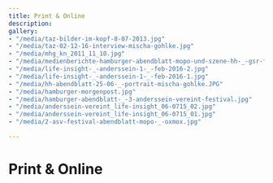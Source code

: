 ```yaml
---
title: Print & Online
description: 
gallery:
- "/media/taz-bilder-im-kopf-8-07-2013.jpg"
- "/media/taz-02-12-16-interview-mischa-gohlke.jpg"
- "/media/mhg_kn_2011_11_10.jpg"
- "/media/medienberichte-hamburger-abendblatt-mopo-und-szene-hh-_-gsr-festival-23-09-17-fabrik.jpg"
- "/media/life-insight-_-anderssein-1-_-feb-2016-2.jpg"
- "/media/life-insight-_-anderssein-1-_-feb-2016-1.jpg"
- "/media/hh-abendblatt-25-06-_-portrait-mischa-gohlke.JPG"
- "/media/hamburger-morgenpost.jpg"
- "/media/hamburger-abendblatt-_-3-anderssein-vereint-festival.jpg"
- "/media/anderssein-vereint_life-insight_06-0715_02.jpg"
- "/media/anderssein-vereint_life-insight_06-0715_01.jpg"
- "/media/2-asv-festival-abendblatt-mopo-_-oxmox.jpg"

---
```

# Print & Online